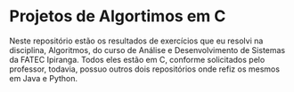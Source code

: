 # Projetos de Algortimos em C
Neste repositório estão os resultados de exercícios que eu resolvi na disciplina, Algoritmos, do curso de Análise e Desenvolvimento de Sistemas da FATEC Ipiranga. Todos eles estão em C, conforme solicitados pelo professor, todavia, possuo outros dois repositórios onde refiz os mesmos em Java e Python.
